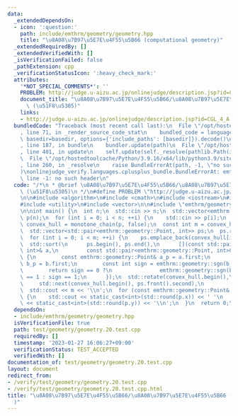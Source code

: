 ```yaml
---
data:
  _extendedDependsOn:
  - icon: ':question:'
    path: include/emthrm/geometry/geometry.hpp
    title: "\u8A08\u7B97\u5E7E\u4F55\u5B66 (computational geometry)"
  _extendedRequiredBy: []
  _extendedVerifiedWith: []
  _isVerificationFailed: false
  _pathExtension: cpp
  _verificationStatusIcon: ':heavy_check_mark:'
  attributes:
    '*NOT_SPECIAL_COMMENTS*': ''
    PROBLEM: http://judge.u-aizu.ac.jp/onlinejudge/description.jsp?id=CGL_4_A
    document_title: "\u8A08\u7B97\u5E7E\u4F55\u5B66/\u8A08\u7B97\u5E7E\u4F55\u5B66\
      \ (\u51F8\u5305)"
    links:
    - http://judge.u-aizu.ac.jp/onlinejudge/description.jsp?id=CGL_4_A
  bundledCode: "Traceback (most recent call last):\n  File \"/opt/hostedtoolcache/Python/3.9.16/x64/lib/python3.9/site-packages/onlinejudge_verify/documentation/build.py\"\
    , line 71, in _render_source_code_stat\n    bundled_code = language.bundle(stat.path,\
    \ basedir=basedir, options={'include_paths': [basedir]}).decode()\n  File \"/opt/hostedtoolcache/Python/3.9.16/x64/lib/python3.9/site-packages/onlinejudge_verify/languages/cplusplus.py\"\
    , line 187, in bundle\n    bundler.update(path)\n  File \"/opt/hostedtoolcache/Python/3.9.16/x64/lib/python3.9/site-packages/onlinejudge_verify/languages/cplusplus_bundle.py\"\
    , line 401, in update\n    self.update(self._resolve(pathlib.Path(included), included_from=path))\n\
    \  File \"/opt/hostedtoolcache/Python/3.9.16/x64/lib/python3.9/site-packages/onlinejudge_verify/languages/cplusplus_bundle.py\"\
    , line 260, in _resolve\n    raise BundleErrorAt(path, -1, \"no such header\"\
    )\nonlinejudge_verify.languages.cplusplus_bundle.BundleErrorAt: emthrm/geometry/geometry.hpp:\
    \ line -1: no such header\n"
  code: "/*\n * @brief \u8A08\u7B97\u5E7E\u4F55\u5B66/\u8A08\u7B97\u5E7E\u4F55\u5B66\
    \ (\u51F8\u5305)\n */\n#define PROBLEM \"http://judge.u-aizu.ac.jp/onlinejudge/description.jsp?id=CGL_4_A\"\
    \n\n#include <algorithm>\n#include <cmath>\n#include <iostream>\n#include <iterator>\n\
    #include <utility>\n#include <vector>\n\n#include \"emthrm/geometry/geometry.hpp\"\
    \n\nint main() {\n  int n;\n  std::cin >> n;\n  std::vector<emthrm::geometry::Point>\
    \ p(n);\n  for (int i = 0; i < n; ++i) {\n    std::cin >> p[i];\n  }\n  emthrm::geometry::Polygon\
    \ convex_hull = monotone_chain(p, false);\n  const int m = convex_hull.size();\n\
    \  std::vector<std::pair<emthrm::geometry::Point, int>> ps;\n  ps.reserve(m);\n\
    \  for (int i = 0; i < m; ++i) {\n    ps.emplace_back(convex_hull[i], i);\n  }\n\
    \  std::sort(\n      ps.begin(), ps.end(),\n      [](const std::pair<emthrm::geometry::Point,\
    \ int>& a,\n         const std::pair<emthrm::geometry::Point, int>& b) -> bool\
    \ {\n        const emthrm::geometry::Point& a_p = a.first;\n        const emthrm::geometry::Point&\
    \ b_p = b.first;\n        const int sign = emthrm::geometry::sgn(b_p.y - a_p.y);\n\
    \        return sign == 0 ?\n               emthrm::geometry::sgn(b_p.x - a_p.x)\
    \ == 1 : sign == 1;\n      });\n  std::rotate(convex_hull.begin(),\n         \
    \     std::next(convex_hull.begin(), ps.front().second),\n              convex_hull.end());\n\
    \  std::cout << m << '\\n';\n  for (const emthrm::geometry::Point& p : convex_hull)\
    \ {\n    std::cout << static_cast<int>(std::round(p.x)) << ' '\n             \
    \ << static_cast<int>(std::round(p.y)) << '\\n';\n  }\n  return 0;\n}\n"
  dependsOn:
  - include/emthrm/geometry/geometry.hpp
  isVerificationFile: true
  path: test/geometry/geometry.20.test.cpp
  requiredBy: []
  timestamp: '2023-01-27 16:06:27+09:00'
  verificationStatus: TEST_ACCEPTED
  verifiedWith: []
documentation_of: test/geometry/geometry.20.test.cpp
layout: document
redirect_from:
- /verify/test/geometry/geometry.20.test.cpp
- /verify/test/geometry/geometry.20.test.cpp.html
title: "\u8A08\u7B97\u5E7E\u4F55\u5B66/\u8A08\u7B97\u5E7E\u4F55\u5B66 (\u51F8\u5305\
  )"
---
```

